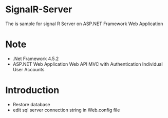 # SignalR-Server
The is sample for signal R Server on ASP.NET Framework Web Application

# Note
- .Net Framework 4.5.2
- ASP.NET Web Application Web API MVC with Authentication Individual User Accounts

# Introduction
- Restore database
- edit sql server connection string in Web.config file
